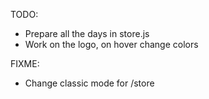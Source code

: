TODO:

- Prepare all the days in store.js
- Work on the logo, on hover change colors

FIXME:

- Change classic mode for /store
